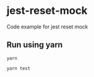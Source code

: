 # jest-reset-mock
Code example for jest reset mock
## Run using yarn
```
yarn
```
```
yarn test
```
